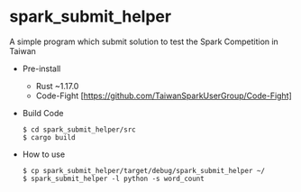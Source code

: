 # spark_submit_helper
A simple program which submit solution to test the Spark Competition in Taiwan 

* Pre-install
  * Rust ~1.17.0
  * Code-Fight [https://github.com/TaiwanSparkUserGroup/Code-Fight]
  
* Build Code
  ```
  $ cd spark_submit_helper/src
  $ cargo build
  ```
  
* How to use
  ```
  $ cp spark_submit_helper/target/debug/spark_submit_helper ~/
  $ spark_submit_helper -l python -s word_count
  ```
